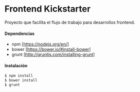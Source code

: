 # Frontend Kickstarter

Proyecto que facilita el flujo de trabajo para desarrollos frontend.

#### Dependencias
- npm [https://nodejs.org/en/]
- bower [https://bower.io/#install-bower]
- grunt [http://gruntjs.com/installing-grunt]

#### Instalación
```sh
$ npm install
$ bower install
$ grunt
```
